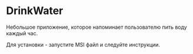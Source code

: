 # DrinkWater

Небольшое приложение, которое напоминает пользователю пить воду каждый час.

Для установки - запустите MSI файл и следуйте инструкции.
